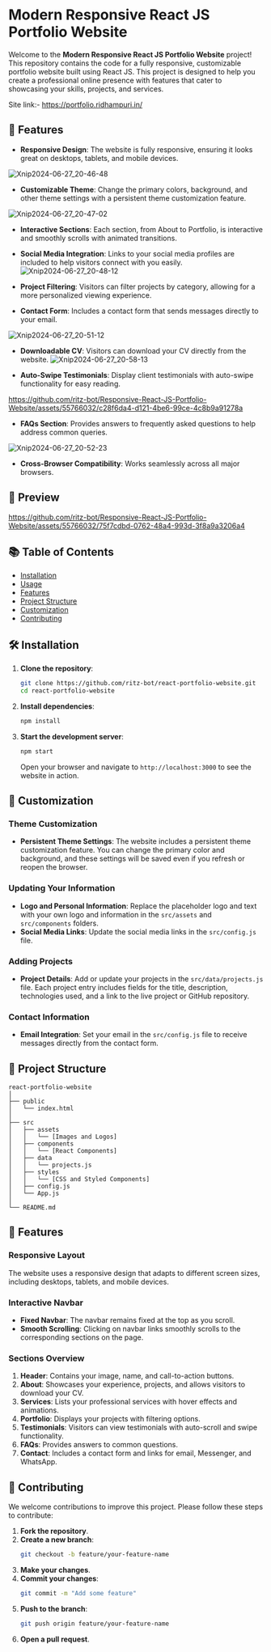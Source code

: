 # Modern Responsive React JS Portfolio Website

Welcome to the **Modern Responsive React JS Portfolio Website** project! This repository contains the code for a fully responsive, customizable portfolio website built using React JS. This project is designed to help you create a professional online presence with features that cater to showcasing your skills, projects, and services.

Site link:- https://portfolio.ridhampuri.in/

## 🚀 Features

- **Responsive Design**: The website is fully responsive, ensuring it looks great on desktops, tablets, and mobile devices.

 ![Xnip2024-06-27_20-46-48](https://github.com/ritz-bot/Responsive-React-JS-Portfolio-Website/assets/55766032/e3ace3f3-c12a-43f4-9b28-411bda9cd4ce)

- **Customizable Theme**: Change the primary colors, background, and other theme settings with a persistent theme customization feature.

![Xnip2024-06-27_20-47-02](https://github.com/ritz-bot/Responsive-React-JS-Portfolio-Website/assets/55766032/984b8d5b-0d69-4fb6-a1b2-05f93debdffb)

- **Interactive Sections**: Each section, from About to Portfolio, is interactive and smoothly scrolls with animated transitions.
- **Social Media Integration**: Links to your social media profiles are included to help visitors connect with you easily.
![Xnip2024-06-27_20-48-12](https://github.com/ritz-bot/Responsive-React-JS-Portfolio-Website/assets/55766032/0951f3d0-ba37-4cff-a0b3-b2864f101954)

  
- **Project Filtering**: Visitors can filter projects by category, allowing for a more personalized viewing experience.
- **Contact Form**: Includes a contact form that sends messages directly to your email.

![Xnip2024-06-27_20-51-12](https://github.com/ritz-bot/Responsive-React-JS-Portfolio-Website/assets/55766032/d393749c-743c-4b62-aaad-f749dd25a464)

- **Downloadable CV**: Visitors can download your CV directly from the website.
![Xnip2024-06-27_20-58-13](https://github.com/ritz-bot/Responsive-React-JS-Portfolio-Website/assets/55766032/4cd55d91-157f-4fe8-affc-963d83f9b908)

  
- **Auto-Swipe Testimonials**: Display client testimonials with auto-swipe functionality for easy reading.

  

https://github.com/ritz-bot/Responsive-React-JS-Portfolio-Website/assets/55766032/c28f6da4-d121-4be6-99ce-4c8b9a91278a


- **FAQs Section**: Provides answers to frequently asked questions to help address common queries.

  
![Xnip2024-06-27_20-52-23](https://github.com/ritz-bot/Responsive-React-JS-Portfolio-Website/assets/55766032/f017a062-1036-4e15-b453-8ead7762c890)

  
- **Cross-Browser Compatibility**: Works seamlessly across all major browsers.


## 📸 Preview

https://github.com/ritz-bot/Responsive-React-JS-Portfolio-Website/assets/55766032/75f7cdbd-0762-48a4-993d-3f8a9a3206a4



## 📚 Table of Contents

- [Installation](#installation)
- [Usage](#usage)
- [Features](#features)
- [Project Structure](#project-structure)
- [Customization](#customization)
- [Contributing](#contributing)

## 🛠️ Installation

1. **Clone the repository**:
   ```bash
   git clone https://github.com/ritz-bot/react-portfolio-website.git
   cd react-portfolio-website
   ```

2. **Install dependencies**:
   ```bash
   npm install
   ```

3. **Start the development server**:
   ```bash
   npm start
   ```
   Open your browser and navigate to `http://localhost:3000` to see the website in action.

## 🎨 Customization

### **Theme Customization**

- **Persistent Theme Settings**: The website includes a persistent theme customization feature. You can change the primary color and background, and these settings will be saved even if you refresh or reopen the browser.

### **Updating Your Information**

- **Logo and Personal Information**: Replace the placeholder logo and text with your own logo and information in the `src/assets` and `src/components` folders.
- **Social Media Links**: Update the social media links in the `src/config.js` file.

### **Adding Projects**

- **Project Details**: Add or update your projects in the `src/data/projects.js` file. Each project entry includes fields for the title, description, technologies used, and a link to the live project or GitHub repository.

### **Contact Information**

- **Email Integration**: Set your email in the `src/config.js` file to receive messages directly from the contact form.

## 📂 Project Structure

```
react-portfolio-website
│
├── public
│   └── index.html
│
├── src
│   ├── assets
│   │   └── [Images and Logos]
│   ├── components
│   │   └── [React Components]
│   ├── data
│   │   └── projects.js
│   ├── styles
│   │   └── [CSS and Styled Components]
│   ├── config.js
│   └── App.js
│
└── README.md
```

## 📝 Features

### **Responsive Layout**

The website uses a responsive design that adapts to different screen sizes, including desktops, tablets, and mobile devices.

### **Interactive Navbar**

- **Fixed Navbar**: The navbar remains fixed at the top as you scroll.
- **Smooth Scrolling**: Clicking on navbar links smoothly scrolls to the corresponding sections on the page.

### **Sections Overview**

1. **Header**: Contains your image, name, and call-to-action buttons.
2. **About**: Showcases your experience, projects, and allows visitors to download your CV.
3. **Services**: Lists your professional services with hover effects and animations.
4. **Portfolio**: Displays your projects with filtering options.
5. **Testimonials**: Visitors can view testimonials with auto-scroll and swipe functionality.
6. **FAQs**: Provides answers to common questions.
7. **Contact**: Includes a contact form and links for email, Messenger, and WhatsApp.

## 🤝 Contributing

We welcome contributions to improve this project. Please follow these steps to contribute:

1. **Fork the repository**.
2. **Create a new branch**:
   ```bash
   git checkout -b feature/your-feature-name
   ```
3. **Make your changes**.
4. **Commit your changes**:
   ```bash
   git commit -m "Add some feature"
   ```
5. **Push to the branch**:
   ```bash
   git push origin feature/your-feature-name
   ```
6. **Open a pull request**.


